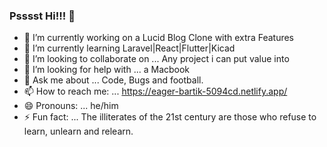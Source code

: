 ### Psssst Hi!!! 👋

- 🔭 I’m currently working on a Lucid Blog Clone with extra Features
- 🌱 I’m currently learning Laravel|React|Flutter|Kicad
- 👯 I’m looking to collaborate on ... Any project i can put value into
- 🤔 I’m looking for help with ... a Macbook
- 💬 Ask me about ... Code, Bugs and football.
- 📫 How to reach me: ... https://eager-bartik-5094cd.netlify.app/
- 😄 Pronouns: ... he/him
- ⚡ Fun fact: ... The illiterates of the 21st century are those who refuse to learn, unlearn and relearn.
